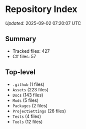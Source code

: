 # Repository Index

_Updated_: 2025-09-02 07:20:07 UTC

## Summary
- Tracked files: 427
- C# files: 57

## Top-level
- `.github` (1 files)
- `Assets` (223 files)
- `Docs` (143 files)
- `Mods` (5 files)
- `Packages` (2 files)
- `ProjectSettings` (26 files)
- `Tests` (4 files)
- `Tools` (12 files)
